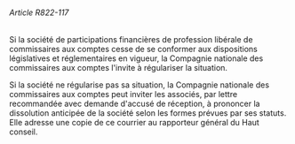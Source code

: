 ###### Article R822-117

Si la société de participations financières de profession libérale de commissaires aux comptes cesse de se conformer aux dispositions législatives et réglementaires en vigueur, la Compagnie nationale des commissaires aux comptes l'invite à régulariser la situation.

Si la société ne régularise pas sa situation, la Compagnie nationale des commissaires aux comptes peut inviter les associés, par lettre recommandée avec demande d'accusé de réception, à prononcer la dissolution anticipée de la société selon les formes prévues par ses statuts. Elle adresse une copie de ce courrier au rapporteur général du Haut conseil.

